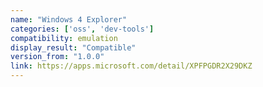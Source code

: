 ```yaml
---
name: "Windows 4 Explorer"
categories: ['oss', 'dev-tools']
compatibility: emulation
display_result: "Compatible"
version_from: "1.0.0"
link: https://apps.microsoft.com/detail/XPFPGDR2X29DKZ
---
```

